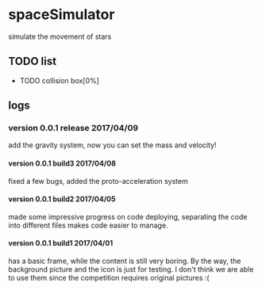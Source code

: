 # spaceSimulator
simulate the movement of stars
## TODO list
 * TODO collision box[0%]
## logs
### version 0.0.1 release 2017/04/09
add the gravity system, now you can set the mass and velocity!
#### version 0.0.1 build3 2017/04/08
fixed a few bugs, added the proto-acceleration system
#### version 0.0.1 build2 2017/04/05
made some impressive progress on code deploying, separating the code into different files makes code easier to manage. 
#### version 0.0.1 build1 2017/04/01
has a basic frame, while the content is still very boring. By the way, the background picture and the icon is just for testing.<pr>
I don't think we are able to use them since the competition requires original pictures :(

